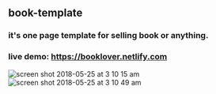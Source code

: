 ## book-template
### it's one page template for selling book or anything.
### live demo: https://booklover.netlify.com
![screen shot 2018-05-25 at 3 10 15 am](https://user-images.githubusercontent.com/29652821/40539386-762a6f96-5fc9-11e8-874d-dcaba01d3c71.png)
![screen shot 2018-05-25 at 3 10 49 am](https://user-images.githubusercontent.com/29652821/40539392-78e13346-5fc9-11e8-92c2-c3c0554f9b11.png)
